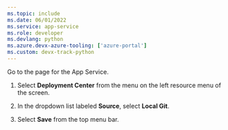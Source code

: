 ```yaml
---
ms.topic: include
ms.date: 06/01/2022
ms.service: app-service
ms.role: developer
ms.devlang: python
ms.azure.devx-azure-tooling: ['azure-portal']
ms.custom: devx-track-python
---
```


Go to the page for the App Service.

1. Select **Deployment Center** from the menu on the left resource menu of the screen.

1. In the dropdown list labeled **Source**, select **Local Git**.

1. Select **Save** from the top menu bar.
